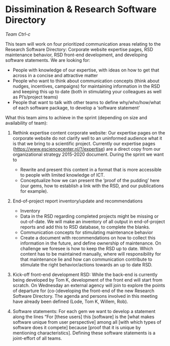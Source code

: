 # Dissimination & Research Software Directory

*Team Ctrl-c*

This team will work on four prioritized communication areas relating to the Research Software Directory: Corporate website expertise pages, RSD maintenance behavior, RSD front-end development, and developing software statements. 
We are looking for:

   - People with knowledge of our expertise, with ideas on how to get that across in a concise and attractive matter
   - People who want to think about communication concepts (think about nudges, incentives, campaigns) for maintaining information in the RSD and keeping this up to date (both in stimulating your colleagues as well as PI’s/project teams)
   - People that want to talk with other teams to define why/who/how/what of each software package, to develop a ‘software statement’
 
What this team aims to achieve in the sprint (depending on size and availability of team):

1. Rethink expertise content corporate website: Our expertise pages on the corporate website do not clarify well to an uninformed audience what it is that we bring to a scientific project. Currently our expertise pages (https://www.esciencecenter.nl/?/expertise) are a direct copy from our organizational strategy 2015-2020 document. During the sprint we want to

   - Rewrite and present this content in a format that is more accessible to people with limited knowledge of ICT.
   - Conceptualize how we can present the ‘proof of the pudding’ here (our gems, how to establish a link with the RSD, and our publications for example).

2. End-of-project report inventory/update and recommendations

   - Inventory
   - Data in the RSD regarding completed projects might be missing or out-of-date. We will make an inventory of all output in end-of-project reports and add this to RSD database, to complete the blanks.
   - Communication concepts for stimulating maintenance behavior
   - Create a document with recommendations on how to collect this information in the future, and define ownership of maintenance. On challenge we foresee is how to keep the RSD up to date. Which content has to be maintained manually, where will responsibility for that maintenance lie and how can communication contribute to stimulate the right behavior/actions towards an up to date RSD. 

3. Kick-off front-end development RSD: While the back-end is currently being developed by Tom K, development of the front end will start from scratch. On Wednesday an external agency will join to explore the points of departure for (co-)developing the front-end of the new Research Software Directory. The agenda and persons involved in this meeting have already been defined (Lode, Tom K, Willem, Rob).
    
4. Software statements: For each gem we want to develop a statement along the lines “For [these users] this [software] is the [what makes software unique from user perspective] among all [with which types of software does it compete] because [proof that it is unique by mentioning characteristics]. Defining these software statements is a joint-effort of all teams.

